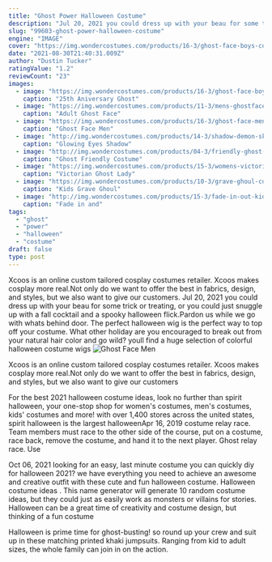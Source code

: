 ```yaml
---
title: "Ghost Power Halloween Costume"
description: "Jul 20, 2021 you could dress up with your beau for some trick or treating, or you could just snuggle up with a fall cocktail and a spooky halloween flick.Pardon us while we go with whats behind door"
slug: "99603-ghost-power-halloween-costume"
engine: "IMAGE"
cover: "https://img.wondercostumes.com/products/16-3/ghost-face-boys-costume.jpg"
date: "2021-08-30T21:40:31.009Z"
author: "Dustin Tucker"
ratingValue: "1.2"
reviewCount: "23"
images:
  - image: "https://img.wondercostumes.com/products/16-3/ghost-face-boys-costume.jpg"
    caption: "25th Aniversary Ghost"
  - image: "https://img.wondercostumes.com/products/11-3/mens-ghostface-zombie-costume-plus-size.jpg"
    caption: "Adult Ghost Face"
  - image: "https://img.wondercostumes.com/products/16-3/ghost-face-men-costume-1.jpg"
    caption: "Ghost Face Men"
  - image: "http://img.wondercostumes.com/products/14-3/shadow-demon-skin-suit-costume.jpg"
    caption: "Glowing Eyes Shadow"
  - image: "http://img.wondercostumes.com/products/04-3/friendly-ghost-kids-costume.jpg"
    caption: "Ghost Friendly Costume"
  - image: "https://img.wondercostumes.com/products/15-3/womens-victorian-ghost-lady-costume.jpg"
    caption: "Victorian Ghost Lady"
  - image: "https://img.wondercostumes.com/products/10-3/grave-ghoul-costume.jpg"
    caption: "Kids Grave Ghoul"
  - image: "http://img.wondercostumes.com/products/15-3/fade-in-out-kid-ninja-costume.jpg"
    caption: "Fade in and"
tags:
  - "ghost"
  - "power"
  - "halloween"
  - "costume"
draft: false
type: post
---
```


Xcoos is an online custom tailored cosplay costumes retailer. Xcoos makes cosplay more real.Not only do we want to offer the best in fabrics, design, and styles, but we also want to give our customers. Jul 20, 2021 you could dress up with your beau for some trick or treating, or you could just snuggle up with a fall cocktail and a spooky halloween flick.Pardon us while we go with whats behind door. The perfect halloween wig is the perfect way to top off your costume. What other holiday are you encouraged to break out from your natural hair color and go wild? youll find a huge selection of colorful halloween costume wigs
![Ghost Face Men](https://img.wondercostumes.com/products/16-3/ghost-face-men-costume-1.jpg "Ghost Face Men")

Xcoos is an online custom tailored cosplay costumes retailer. Xcoos makes cosplay more real.Not only do we want to offer the best in fabrics, design, and styles, but we also want to give our customers
<!--inArticleAds-->

<!--galleryOne-->

For the best 2021 halloween costume ideas, look no further than spirit halloween, your one-stop shop for women's costumes, men's costumes, kids' costumes and more! with over 1,400 stores across the united states, spirit halloween is the largest halloweenApr 16, 2019 costume relay race. Team members must race to the other side of the course, put on a costume, race back, remove the costume, and hand it to the next player. Ghost relay race. Use
<!--inArticleAds-->

<!--galleryTwo-->

Oct 06, 2021 looking for an easy, last minute costume you can quickly diy for halloween 2021? we have everything you need to achieve an awesome and creative outfit with these cute and fun halloween costume. Halloween costume ideas . This name generator will generate 10 random costume ideas, but they could just as easily work as monsters or villains for stories. Halloween can be a great time of creativity and costume design, but thinking of a fun costume
<!--galleryThree-->

Halloween is prime time for ghost-busting! so round up your crew and suit up in these matching printed khaki jumpsuits. Ranging from kid to adult sizes, the whole family can join in on the action.